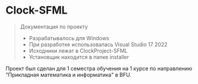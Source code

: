 # Clock-SFML

> Документация по проекту
> * Разрабатывалось для Windows
> * При разработке использовалась Visual Studio 17 2022
> * Исходники лежат в ClockProject-SFML
> * Установщик находится в папке installer

Проект был сделан для 1 семестра обучения на 1 курсе по направлению "Прикладная математика и информатика" в BFU.
